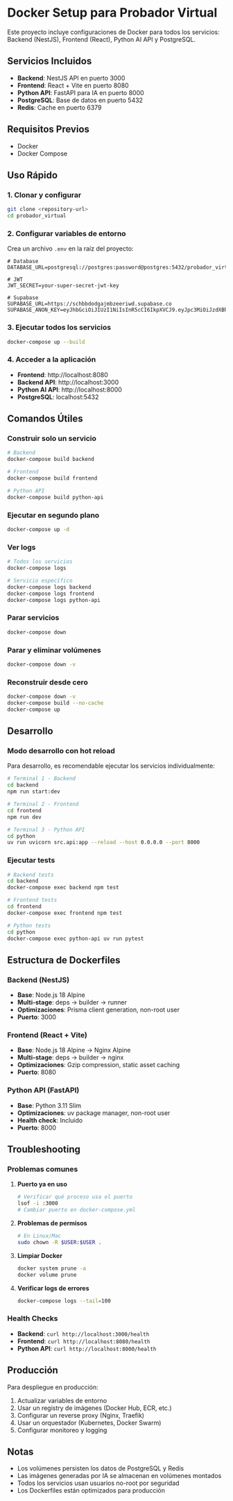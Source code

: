 # Docker Setup para Probador Virtual

Este proyecto incluye configuraciones de Docker para todos los servicios: Backend (NestJS), Frontend (React), Python AI API y PostgreSQL.

## Servicios Incluidos

- **Backend**: NestJS API en puerto 3000
- **Frontend**: React + Vite en puerto 8080
- **Python API**: FastAPI para IA en puerto 8000
- **PostgreSQL**: Base de datos en puerto 5432
- **Redis**: Cache en puerto 6379

## Requisitos Previos

- Docker
- Docker Compose

## Uso Rápido

### 1. Clonar y configurar

```bash
git clone <repository-url>
cd probador_virtual
```

### 2. Configurar variables de entorno

Crea un archivo `.env` en la raíz del proyecto:

```env
# Database
DATABASE_URL=postgresql://postgres:password@postgres:5432/probador_virtual

# JWT
JWT_SECRET=your-super-secret-jwt-key

# Supabase
SUPABASE_URL=https://schbbdodgajmbzeeriwd.supabase.co
SUPABASE_ANON_KEY=eyJhbGciOiJIUzI1NiIsInR5cCI6IkpXVCJ9.eyJpc3MiOiJzdXBhYmFzZSIsInJlZiI6InNjaGJiZG9kZ2FqbWJ6ZWVyaXdkIiwicm9sZSI6ImFub24iLCJpYXQiOjE3NTg3MjMxNjMsImV4cCI6MjA3NDI5OTE2M30.AfrB3ZcQTqGkQzoMPIlINhmkcVvSq8ew29oVwypgKD0
```

### 3. Ejecutar todos los servicios

```bash
docker-compose up --build
```

### 4. Acceder a la aplicación

- **Frontend**: http://localhost:8080
- **Backend API**: http://localhost:3000
- **Python AI API**: http://localhost:8000
- **PostgreSQL**: localhost:5432

## Comandos Útiles

### Construir solo un servicio

```bash
# Backend
docker-compose build backend

# Frontend
docker-compose build frontend

# Python API
docker-compose build python-api
```

### Ejecutar en segundo plano

```bash
docker-compose up -d
```

### Ver logs

```bash
# Todos los servicios
docker-compose logs

# Servicio específico
docker-compose logs backend
docker-compose logs frontend
docker-compose logs python-api
```

### Parar servicios

```bash
docker-compose down
```

### Parar y eliminar volúmenes

```bash
docker-compose down -v
```

### Reconstruir desde cero

```bash
docker-compose down -v
docker-compose build --no-cache
docker-compose up
```

## Desarrollo

### Modo desarrollo con hot reload

Para desarrollo, es recomendable ejecutar los servicios individualmente:

```bash
# Terminal 1 - Backend
cd backend
npm run start:dev

# Terminal 2 - Frontend
cd frontend
npm run dev

# Terminal 3 - Python API
cd python
uv run uvicorn src.api:app --reload --host 0.0.0.0 --port 8000
```

### Ejecutar tests

```bash
# Backend tests
cd backend
docker-compose exec backend npm test

# Frontend tests
cd frontend
docker-compose exec frontend npm test

# Python tests
cd python
docker-compose exec python-api uv run pytest
```

## Estructura de Dockerfiles

### Backend (NestJS)
- **Base**: Node.js 18 Alpine
- **Multi-stage**: deps → builder → runner
- **Optimizaciones**: Prisma client generation, non-root user
- **Puerto**: 3000

### Frontend (React + Vite)
- **Base**: Node.js 18 Alpine → Nginx Alpine
- **Multi-stage**: deps → builder → nginx
- **Optimizaciones**: Gzip compression, static asset caching
- **Puerto**: 8080

### Python API (FastAPI)
- **Base**: Python 3.11 Slim
- **Optimizaciones**: uv package manager, non-root user
- **Health check**: Incluido
- **Puerto**: 8000

## Troubleshooting

### Problemas comunes

1. **Puerto ya en uso**
   ```bash
   # Verificar qué proceso usa el puerto
   lsof -i :3000
   # Cambiar puerto en docker-compose.yml
   ```

2. **Problemas de permisos**
   ```bash
   # En Linux/Mac
   sudo chown -R $USER:$USER .
   ```

3. **Limpiar Docker**
   ```bash
   docker system prune -a
   docker volume prune
   ```

4. **Verificar logs de errores**
   ```bash
   docker-compose logs --tail=100
   ```

### Health Checks

- **Backend**: `curl http://localhost:3000/health`
- **Frontend**: `curl http://localhost:8080/health`
- **Python API**: `curl http://localhost:8000/health`

## Producción

Para despliegue en producción:

1. Actualizar variables de entorno
2. Usar un registry de imágenes (Docker Hub, ECR, etc.)
3. Configurar un reverse proxy (Nginx, Traefik)
4. Usar un orquestador (Kubernetes, Docker Swarm)
5. Configurar monitoreo y logging

## Notas

- Los volúmenes persisten los datos de PostgreSQL y Redis
- Las imágenes generadas por IA se almacenan en volúmenes montados
- Todos los servicios usan usuarios no-root por seguridad
- Los Dockerfiles están optimizados para producción
